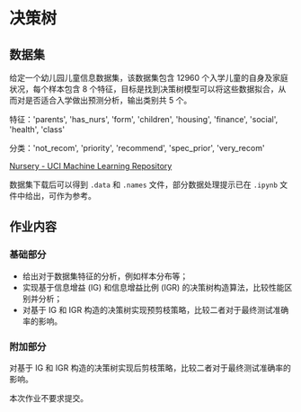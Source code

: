 # 决策树

## 数据集

给定一个幼儿园儿童信息数据集，该数据集包含 12960 个入学儿童的自身及家庭状况，每个样本包含 8 个特征，目标是找到决策树模型可以将这些数据拟合，从而对是否适合入学做出预测分析，输出类别共 5 个。

特征：'parents', 'has_nurs', 'form', 'children', 'housing', 'finance', 'social', 'health', 'class'

分类：'not_recom', 'priority', 'recommend', 'spec_prior', 'very_recom'

[Nursery - UCI Machine Learning Repository](http://archive.ics.uci.edu/dataset/76/nursery)

数据集下载后可以得到 `.data` 和 `.names` 文件，部分数据处理提示已在 `.ipynb` 文件中给出，可作为参考。

## 作业内容

### 基础部分

- 给出对于数据集特征的分析，例如样本分布等；
- 实现基于信息增益 (IG) 和信息增益比例 (IGR) 的决策树构造算法，比较性能区别并分析；
- 对基于 IG 和 IGR 构造的决策树实现预剪枝策略，比较二者对于最终测试准确率的影响。

### 附加部分

对基于 IG 和 IGR 构造的决策树实现后剪枝策略，比较二者对于最终测试准确率的影响。

本次作业不要求提交。

